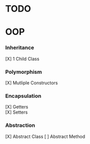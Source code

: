 # TODO

# OOP
### Inheritance
[X] 1 Child Class
### Polymorphism
[X] Mutliple Constructors
### Encapsulation
[X] Getters\
[X] Setters
### Abstraction
[X] Abstract Class
[ ] Abstract Method

